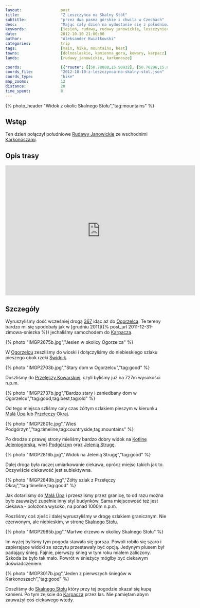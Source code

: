 ```yaml
---
layout:                 post
title:                  "Z Leszczyńca na Skalny Stół"
subtitle:               "przez dwa pasma górskie i chwila w Czechach"
desc:                   "Mając cały dzień na wydostanie się z południowych Rudaw Janowickich postanowiliśmy, że warto by było zobaczyć również wschodnie Karkonosze. Wiele dobrego słyszałem o okolicy Przełęczy Okraj. Przy okazji mógłbym zobaczyć okolicę Kowar i Ogorzelca, które tak bardzo mi się spodobały zimą."
keywords:               [jesień, rudawy, rudawy janowickie, leszczyniec, kowary, przełęcz okraj, ogorzelec, mala upa, karpacz, skalny stół]
date:                   2012-10-10 21:00:00
author:                 "Aleksander Kwiatkowski"
categories:             trip
tags:                   [main, hike, mountains, best]
towns:                  [dolnoslaskie, kamienna_gora, kowary, karpacz]
lands:                  [rudawy_janowickie, karkonosze]

coords:                 [{"route": [[50.78088,15.90932], [50.76296,15.86743], [50.74613,15.82332], [50.75558,15.81611], [50.75243,15.79156], [50.78196,15.76203]], "type": "hike"}]
coords_file:            "2012-10-10-z-leszczynca-na-skalny-stol.json"
coords_type:            "hike"
map_zooms:              12
distance:               20
time_spent:             8
---
```


[wiki-rudawy]:          https://pl.wikipedia.org/wiki/Rudawy_Janowickie
[wiki-367]:             https://pl.wikipedia.org/wiki/Droga_wojew%C3%B3dzka_nr_367
[wiki-karkonosze]:      https://pl.wikipedia.org/wiki/Karkonosze
[wiki-karpacz]:         https://pl.wikipedia.org/wiki/Karpacz
[wiki-ogorzelec]:       https://pl.wikipedia.org/wiki/Ogorzelec_(powiat_kamiennog%C3%B3rski)
[wiki-swidnik]:         https://pl.wikipedia.org/wiki/%C5%9Awidnik_(rzeka)
[wiki-przel-kowarska]:  https://pl.wikipedia.org/wiki/Prze%C5%82%C4%99cz_Kowarska
[wiki-mala-upa]:        https://pl.wikipedia.org/wiki/Mal%C3%A1_%C3%9Apa
[wiki-okraj]:           https://pl.wikipedia.org/wiki/Prze%C5%82%C4%99cz_Okraj
[wiki-kotlina-jel]:     https://pl.wikipedia.org/wiki/Kotlina_Jeleniog%C3%B3rska
[wiki-podgorzyn]:       https://pl.wikipedia.org/wiki/Podg%C3%B3rzyn_(wojew%C3%B3dztwo_dolno%C5%9Bl%C4%85skie)
[wiki-skalny-stol]:     https://pl.wikipedia.org/wiki/Skalny_St%C3%B3%C5%82

[jelenia-struga]:       http://www.jeleniastruga.pl/

{% photo_header "Widok z okolic Skalnego Stołu","tag:mountains" %}

Wstęp
-----

Ten dzień połączył południowe [Rudawy Janowickie][wiki-rudawy] ze wschodnimi [Karkonoszami][wiki-karkonosze].

Opis trasy
----------

<iframe height='405' width='590' frameborder='0' allowtransparency='true' scrolling='no' src='https://www.strava.com/activities/333290902/embed/705cde020870b54f9849d8d87b297b5bfa55627b'></iframe>

Szczegóły
---------

Wyruszyliśmy dość wcześniej drogą [367][wiki-367] idąc aż do [Ogorzelca][wiki-ogorzelec]. Te
tereny bardzo mi się spodobały jak w
[grudniu 2011]({% post_url 2011-12-31-zimowa-sniezka %})
jechaliśmy samochodem do [Karpacza][wiki-karpacz].

{% photo "IMGP2675b.jpg","Jesien w okolicy Ogorzelca" %}

W [Ogorzelcu][wiki-ogorzelec] zeszliśmy do wioski i dołączyliśmy do niebieskiego szlaku pieszego
obok rzeki [Świdnik][wiki-swidnik].

{% photo "IMGP2703b.jpg","Stary dom w Ogorzelcu","tag:good" %}

Doszliśmy do [Przełęczy Kowarskiej][wiki-przel-kowarska], czyli byliśmy już na 727m
wysokości n.p.m.

{% photo "IMGP2737b.jpg","Bardzo stary i zaniedbany dom w Ogorzelcu","tag:good,tag:best,tag:old" %}

Od tego miejsca szliśmy cały czas żółtym szlakiem pieszym
w kierunku [Malá Úpa][wiki-mala-upa] lub
[Przełęczy Okraj][wiki-okraj].

{% photo "IMGP2801c.jpg","Wieś Podgórzyn","tag:timeline,tag:countryside,tag:mountains" %}

Po drodze z prawej strony mieliśmy bardzo dobry widok na
[Kotlinę Jeleniogórską][wiki-kotlina-jel], wieś [Podgórzyn][wiki-podgorzyn] oraz [Jelenią Strugę][jelenia-struga].

{% photo "IMGP2816b.jpg","Widok na Jelenią Strugę","tag:good" %}

Dalej droga była raczej umiarkowanie ciekawa, oprócz miejsc takich jak to. Oczywiście ciekawość jest subiektywna.

{% photo "IMGP2849b.jpg","Żółty szlak z Przełęczy Okraj","tag:timeline,tag:good" %}

Jak dotarliśmy do [Malá Úpa][wiki-mala-upa] i przeszliśmy przez granicę,
to od razu można było
zauważyć zupełnie inny styl budynków.
Sama miejscowość też jest ciekawa - położona wysoko, na ponad 1000m n.p.m.

Poszliśmy coś zjeść i dalej wyruszyliśmy w drogę szlakiem granicznym. Nie czerwonym, ale niebieskim, w stronę
[Skalnego Stołu][wiki-skalny-stol].

{% photo "IMGP2985b.jpg","Martwe drzewo w okolicy Skalnego Stołu" %}

Im wyżej byliśmy tym pogoda stawała się gorsza.
Powoli robiło się szaro i zapierające widoki ze szczytu przestawały być
opcją.
Jedynym plusem był padający śnieg. Fajnie, pierwszy śnieg w tym roku miałem zaliczony. Szkoda że było tak mało.
Powrót w śnieżycy mógłby być ciekawym doświadczeniem.

{% photo "IMGP3017b.jpg","Jeden z pierwszych śniegów w Karkonoszach","tag:good" %}

Doszliśmy do [Skalnego Stołu][wiki-skalny-stol] który przy tej pogodzie okazał się kupą kamieni. Po tym zejście
do [Karpacza][wiki-karpacz] przez las. Nie pamiętam abym zauważył coś ciekawego wtedy.
